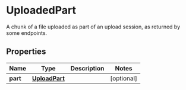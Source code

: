 

# UploadedPart

A chunk of a file uploaded as part of an upload session, as returned by some endpoints.

## Properties

| Name | Type | Description | Notes |
|------------ | ------------- | ------------- | -------------|
|**part** | [**UploadPart**](UploadPart.md) |  |  [optional] |



